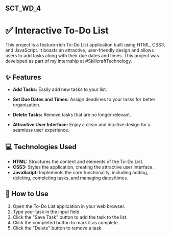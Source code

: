 ## SCT_WD_4

# ✅ Interactive To-Do List

This project is a feature-rich To-Do List application built using HTML, CSS3, and JavaScript. It boasts an attractive, user-friendly design and allows users to add tasks along with their due dates and times. This project was developed as part of my internship at #SkillcraftTechnology.

## ✨ Features

*   **Add Tasks:** Easily add new tasks to your list.
*   **Set Due Dates and Times:** Assign deadlines to your tasks for better organization.

*   **Delete Tasks:** Remove tasks that are no longer relevant.
*   **Attractive User Interface:** Enjoy a clean and intuitive design for a seamless user experience.

## 💻 Technologies Used

*   **HTML:** Structures the content and elements of the To-Do List.
*   **CSS3:** Styles the application, creating the attractive user interface.
*   **JavaScript:** Implements the core functionality, including adding, deleting, completing tasks, and managing dates/times.

## 🚀 How to Use

1.  Open the To-Do List application in your web browser.
2.  Type your task in the input field.
4.  Click the "Save Task" button to add the task to the list.
5.  Click the completed button to mark it as complete.
6.  Click the "Delete" button to remove a task.

